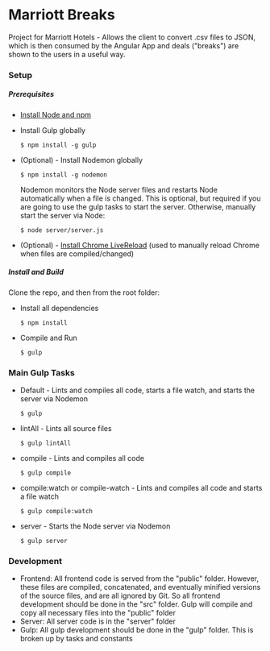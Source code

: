 # Marriott Breaks

Project for Marriott Hotels - Allows the client to convert .csv files to JSON, which is then consumed by the Angular App and deals ("breaks") are shown to the users in a useful way.

### Setup
##### Prerequisites
- [Install Node and npm](https://nodejs.org)
- Install Gulp globally

    ```
    $ npm install -g gulp
    ```
- (Optional) - Install Nodemon globally
    
    ```
    $ npm install -g nodemon
    ```
    
    Nodemon monitors the Node server files and restarts Node automatically when a file is changed. This is optional, but required if you are going to use the gulp tasks to start the server. Otherwise, manually start the server via Node:
    
    ```
    $ node server/server.js
    ```
- (Optional) - [Install Chrome LiveReload](https://chrome.google.com/webstore/detail/livereload/jnihajbhpnppcggbcgedagnkighmdlei?hl=en) (used to manually reload Chrome when files are compiled/changed)

##### Install and Build
Clone the repo, and then from the root folder:
- Install all dependencies
    
    ```
    $ npm install
    ```
- Compile and Run
    
    ```
    $ gulp
    ```
### Main Gulp Tasks
- Default - Lints and compiles all code, starts a file watch, and starts the server via Nodemon
    
    ```
    $ gulp
    ```
- lintAll - Lints all source files
    
    ```
    $ gulp lintAll
    ```
- compile - Lints and compiles all code
    
    ```
    $ gulp compile
    ```
- compile:watch or compile-watch - Lints and compiles all code and starts a file watch
    
    ```
    $ gulp compile:watch
    ```
- server - Starts the Node server via Nodemon
    
    ```
    $ gulp server
    ```
### Development
- Frontend: All frontend code is served from the "public" folder. However, these files are compiled, concatenated, and eventually minified versions of the source files, and are all ignored by Git. So all frontend development should be done in the "src" folder. Gulp will compile and copy all necessary files into the "public" folder
- Server: All server code is in the "server" folder
- Gulp: All gulp development should be done in the "gulp" folder. This is broken up by tasks and constants